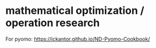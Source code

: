 # mathematical optimization / operation research

For pyomo:
https://jckantor.github.io/ND-Pyomo-Cookbook/
